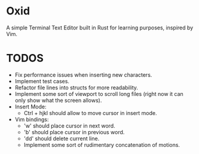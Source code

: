 # Oxid

A simple Terminal Text Editor built in Rust for learning purposes, inspired by Vim.

# TODOS
- Fix performance issues when inserting new characters.
- Implement test cases.
- Refactor file lines into structs for more readability.
- Implement some sort of viewport to scroll long files (right now it can only show what the screen allows).
- Insert Mode:
    * Ctrl + hjkl should allow to move cursor in insert mode.
- Vim bindings:
    * 'w' should place cursor in next word.
    * 'b' should place cursor in previous word.
    * 'dd' should delete current line.
    * Implement some sort of rudimentary concatenation of motions.
